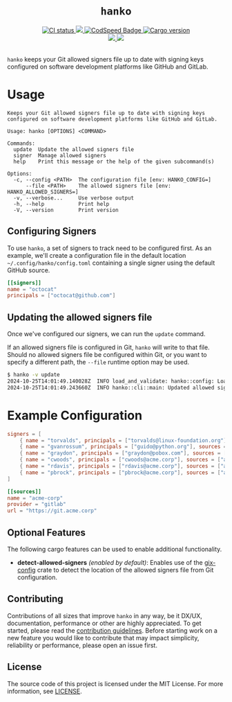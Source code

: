 <h1 align="center"><code>hanko</code></h1>
<div align="center">
  <a href="https://github.com/srv6d/hanko/actions">
    <img src="https://github.com/srv6d/hanko/workflows/CI/badge.svg" alt="CI status" />
  </a>
  <a href="https://codecov.io/github/SRv6d/hanko">
    <img src="https://codecov.io/github/SRv6d/hanko/graph/badge.svg?token=PIRC5DZL9C" />
  </a>
  <a href="https://codspeed.io/SRv6d/hanko">
    <img src="https://img.shields.io/endpoint?url=https://codspeed.io/badge.json" alt="CodSpeed Badge" />
  </a>
  <a href="https://crates.io/crates/hanko">
    <img src="https://img.shields.io/crates/v/hanko.svg?logo=rust" alt="Cargo version" />
  </a>
</div>
<div align="center">
  <a href="https://scorecard.dev/viewer/?uri=github.com/SRv6d/hanko">
    <img src="https://api.scorecard.dev/projects/github.com/SRv6d/hanko/badge" />
  </a>
  <a href="https://www.bestpractices.dev/projects/9526">
    <img src="https://www.bestpractices.dev/projects/9526/badge" />
  </a>
</div>
<br />

`hanko` keeps your Git allowed signers file up to date with signing keys configured on software development platforms like GitHub and GitLab.

# Usage

```
Keeps your Git allowed signers file up to date with signing keys configured on software development platforms like GitHub and GitLab.

Usage: hanko [OPTIONS] <COMMAND>

Commands:
  update  Update the allowed signers file
  signer  Manage allowed signers
  help    Print this message or the help of the given subcommand(s)

Options:
  -c, --config <PATH>  The configuration file [env: HANKO_CONFIG=]
      --file <PATH>    The allowed signers file [env: HANKO_ALLOWED_SIGNERS=]
  -v, --verbose...     Use verbose output
  -h, --help           Print help
  -V, --version        Print version
```

## Configuring Signers

To use `hanko`, a set of signers to track need to be configured first. As an example,
we'll create a configuration file in the default location `~/.config/hanko/config.toml`
containing a single signer using the default GitHub source.

```toml
[[signers]]
name = "octocat"
principals = ["octocat@github.com"]
```

## Updating the allowed signers file

Once we've configured our signers, we can run the `update` command.

If an allowed signers file is configured in Git, `hanko` will write to that file.
Should no allowed signers file be configured within Git, or you want to specify a different path, the `--file` runtime option may be used.

```sh
$ hanko -v update
2024-10-25T14:01:49.140028Z  INFO load_and_validate: hanko::config: Loading configuration file path="/home/vscode/.config/hanko/config.toml"
2024-10-25T14:01:49.243660Z  INFO hanko::cli::main: Updated allowed signers file /home/vscode/.config/git/allowed_signers in 105.315473ms
```

# Example Configuration

```toml
signers = [
    { name = "torvalds", principals = ["torvalds@linux-foundation.org"], sources = ["github"] },
    { name = "gvanrossum", principals = ["guido@python.org"], sources = ["github", "gitlab"] },
    { name = "graydon", principals = ["graydon@pobox.com"], sources = ["github"] },
    { name = "cwoods", principals = ["cwoods@acme.corp"], sources = ["acme-corp"] },
    { name = "rdavis", principals = ["rdavis@acme.corp"], sources = ["acme-corp"] },
    { name = "pbrock", principals = ["pbrock@acme.corp"], sources = ["acme-corp"] }
]

[[sources]]
name = "acme-corp"
provider = "gitlab"
url = "https://git.acme.corp"
```

## Optional Features

The following cargo features can be used to enable additional functionality.

- **detect-allowed-signers** _(enabled by default)_: Enables use of the [gix-config] crate to detect the location of the allowed signers file from Git configuration.

## Contributing

Contributions of all sizes that improve `hanko` in any way, be it DX/UX, documentation, performance or other are highly appreciated.
To get started, please read the [contribution guidelines](.github/CONTRIBUTING.md). Before starting work on a new feature you would like to contribute that may impact simplicity, reliability or performance, please open an issue first.

## License

The source code of this project is licensed under the MIT License. For more information, see [LICENSE](LICENSE).

[gix-config]: https://crates.io/crates/gix-config
